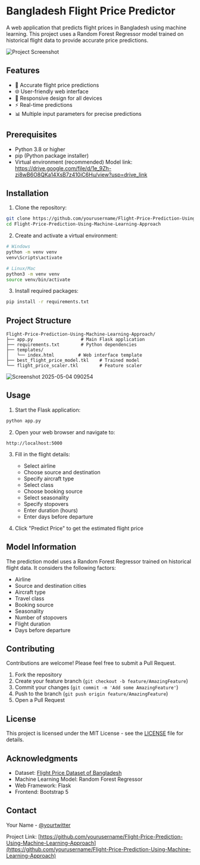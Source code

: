 # Bangladesh Flight Price Predictor

A web application that predicts flight prices in Bangladesh using machine learning. This project uses a Random Forest Regressor model trained on historical flight data to provide accurate price predictions.

![Project Screenshot](screenshot.png)

## Features

- 🎯 Accurate flight price predictions
- 🌐 User-friendly web interface
- 📱 Responsive design for all devices
- ⚡ Real-time predictions
- 📊 Multiple input parameters for precise predictions

## Prerequisites

- Python 3.8 or higher
- pip (Python package installer)
- Virtual environment (recommended)
  Model link:
  https://drive.google.com/file/d/1e_9Zh-zi8wB6O8QKa14XsB7z410iC6Hu/view?usp=drive_link

## Installation

1. Clone the repository:
```bash
git clone https://github.com/yourusername/Flight-Price-Prediction-Using-Machine-Learning-Approach.git
cd Flight-Price-Prediction-Using-Machine-Learning-Approach
```

2. Create and activate a virtual environment:
```bash
# Windows
python -m venv venv
venv\Scripts\activate

# Linux/Mac
python3 -m venv venv
source venv/bin/activate
```

3. Install required packages:
```bash
pip install -r requirements.txt
```

## Project Structure

```
Flight-Price-Prediction-Using-Machine-Learning-Approach/
├── app.py                  # Main Flask application
├── requirements.txt        # Python dependencies
├── templates/
│   └── index.html         # Web interface template
├── best_flight_price_model.tkl    # Trained model
└── flight_price_scaler.tkl        # Feature scaler
```
![Screenshot 2025-05-04 090254](https://github.com/user-attachments/assets/9a47453a-3d43-4d26-91dc-6b4bce718faa)

## Usage

1. Start the Flask application:
```bash
python app.py
```

2. Open your web browser and navigate to:
```
http://localhost:5000
```

3. Fill in the flight details:
   - Select airline
   - Choose source and destination
   - Specify aircraft type
   - Select class
   - Choose booking source
   - Select seasonality
   - Specify stopovers
   - Enter duration (hours)
   - Enter days before departure

4. Click "Predict Price" to get the estimated flight price

## Model Information

The prediction model uses a Random Forest Regressor trained on historical flight data. It considers the following factors:

- Airline
- Source and destination cities
- Aircraft type
- Travel class
- Booking source
- Seasonality
- Number of stopovers
- Flight duration
- Days before departure

## Contributing

Contributions are welcome! Please feel free to submit a Pull Request.

1. Fork the repository
2. Create your feature branch (`git checkout -b feature/AmazingFeature`)
3. Commit your changes (`git commit -m 'Add some AmazingFeature'`)
4. Push to the branch (`git push origin feature/AmazingFeature`)
5. Open a Pull Request

## License

This project is licensed under the MIT License - see the [LICENSE](LICENSE) file for details.

## Acknowledgments

- Dataset: [Flight Price Dataset of Bangladesh](https://www.kaggle.com/datasets/mahatiratusher/flight-price-dataset-of-bangladesh)
- Machine Learning Model: Random Forest Regressor
- Web Framework: Flask
- Frontend: Bootstrap 5

## Contact

Your Name - [@yourtwitter](https://twitter.com/yourtwitter)

Project Link: [https://github.com/yourusername/Flight-Price-Prediction-Using-Machine-Learning-Approach](https://github.com/yourusername/Flight-Price-Prediction-Using-Machine-Learning-Approach)
